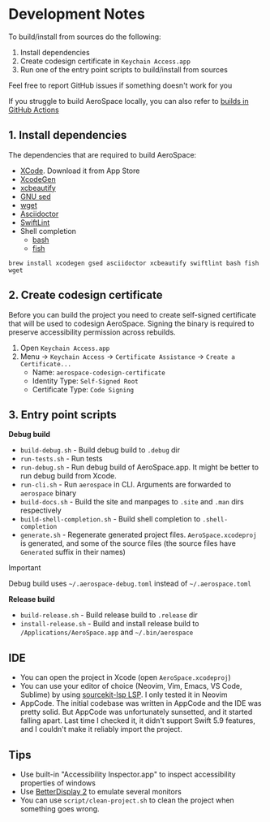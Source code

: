 # Development Notes

To build/install from sources do the following:
1. Install dependencies
2. Create codesign certificate in `Keychain Access.app`
3. Run one of the entry point scripts to build/install from sources

Feel free to report GitHub issues if something doesn't work for you

If you struggle to build AeroSpace locally, you can also refer to [builds in GitHub Actions](https://github.com/nikitabobko/AeroSpace/actions?query=branch%3Amain)

## 1. Install dependencies

The dependencies that are required to build AeroSpace:
- [XCode](https://developer.apple.com/xcode/). Download it from App Store
- [XcodeGen](https://github.com/yonaskolb/XcodeGen)
- [xcbeautify](https://github.com/cpisciotta/xcbeautify)
- [GNU sed](https://www.gnu.org/software/sed/)
- [wget](https://www.gnu.org/software/wget/)
- [Asciidoctor](https://asciidoctor.org/)
- [SwiftLint](https://github.com/realm/SwiftLint)
- Shell completion
  - [bash](https://www.gnu.org/software/bash/)
  - [fish](https://fishshell.com/)

```shell
brew install xcodegen gsed asciidoctor xcbeautify swiftlint bash fish wget
```

## 2. Create codesign certificate

Before you can build the project you need to create self-signed certificate that will be used to codesign AeroSpace.
Signing the binary is required to preserve accessibility permission across rebuilds.

1. Open `Keychain Access.app`
2. Menu -> `Keychain Access` -> `Certificate Assistance` -> `Create a Certificate...`
   - Name: `aerospace-codesign-certificate`
   - Identity Type: `Self-Signed Root`
   - Certificate Type: `Code Signing`

## 3. Entry point scripts

**Debug build**
- `build-debug.sh` - Build debug build to `.debug` dir
- `run-tests.sh` - Run tests
- `run-debug.sh` - Run debug build of AeroSpace.app. It might be better to run debug build from Xcode.
- `run-cli.sh` - Run `aerospace` in CLI. Arguments are forwarded to `aerospace` binary
- `build-docs.sh` - Build the site and manpages to `.site` and `.man` dirs respectively
- `build-shell-completion.sh` - Build shell completion to `.shell-completion`
- `generate.sh` - Regenerate generated project files. `AeroSpace.xcodeproj` is generated, and some of the source files
  (the source files have `Generated` suffix in their names)

> [!IMPORTANT]
> Debug build uses `~/.aerospace-debug.toml` instead of `~/.aerospace.toml`

**Release build**
- `build-release.sh` - Build release build to `.release` dir
- `install-release.sh` - Build and install release build to `/Applications/AeroSpace.app` and `~/.bin/aerospace`

## IDE

- You can open the project in Xcode (open `AeroSpace.xcodeproj`)
- You can use your editor of choice (Neovim, Vim, Emacs, VS Code, Sublime) by using [sourcekit-lsp LSP](https://github.com/apple/sourcekit-lsp).
  I only tested it in Neovim
- AppCode. The initial codebase was written in AppCode and the IDE was pretty solid.
  But AppCode was unfortunately sunsetted, and it started falling apart.
  Last time I checked it, it didn't support Swift 5.9 features, and I couldn't make it reliably import the project.

## Tips

- Use built-in "Accessibility Inspector.app" to inspect accessibility properties of windows
- Use [BetterDisplay 2](https://github.com/waydabber/BetterDisplay) to emulate several monitors
- You can use `script/clean-project.sh` to clean the project when something goes wrong.
